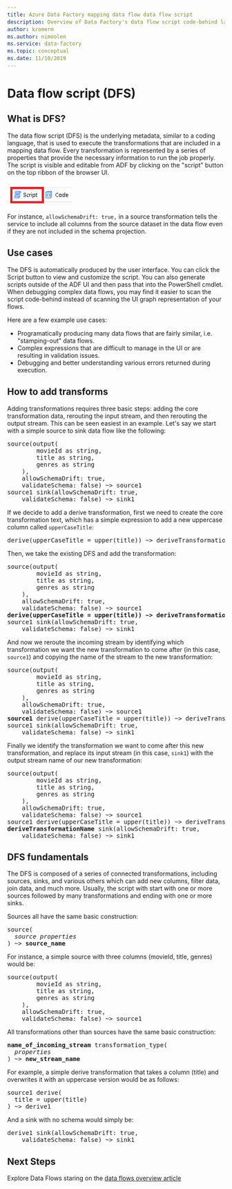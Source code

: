 ```yaml
---
title: Azure Data Factory mapping data flow data flow script
description: Overview of Data Factory's data flow script code-behind language
author: kromerm
ms.author: nimoolen
ms.service: data-factory
ms.topic: conceptual
ms.date: 11/10/2019
---
```


# Data flow script (DFS)
## What is DFS?
The data flow script (DFS) is the underlying metadata, similar to a coding language, that is used to execute the transformations that are included in a mapping data flow. Every transformation is represented by a series of properties that provide the necessary information to run the job properly. The script is visible and editable from ADF by clicking on the "script" button on the top ribbon of the browser UI.

![Script button](media/data-flow/scriptbutton.png "Script Button")

For instance, `allowSchemaDrift: true,` in a source transformation tells the service to include all columns from the source dataset in the data flow even if they are not included in the schema projection.

## Use cases
The DFS is automatically produced by the user interface. You can click the Script button to view and customize the script. You can also generate scripts outside of the ADF UI and then pass that into the PowerShell cmdlet. When debugging complex data flows, you may find it easier to scan the script code-behind instead of scanning the UI graph representation of your flows.

Here are a few example use cases:
- Programatically producing many data flows that are fairly similar, i.e. "stamping-out" data flows.
- Complex expressions that are difficult to manage in the UI or are resulting in validation issues.
- Debugging and better understanding various errors returned during execution.

## How to add transforms
Adding transformations requires three basic steps: adding the core transformation data, rerouting the input stream, and then rerouting the output stream. This can be seen easiest in an example.
Let's say we start with a simple source to sink data flow like the following:

<pre>
source(output(
		movieId as string,
		title as string,
		genres as string
	),
	allowSchemaDrift: true,
	validateSchema: false) ~> source1
source1 sink(allowSchemaDrift: true,
	validateSchema: false) ~> sink1
</pre>

If we decide to add a derive transformation, first we need to create the core transformation text, which has a simple expression to add a new uppercase column called `upperCaseTitle`:
<pre>
derive(upperCaseTitle = upper(title)) ~> deriveTransformationName
</pre>

Then, we take the existing DFS and add the transformation:
<pre>
source(output(
		movieId as string,
		title as string,
		genres as string
	),
	allowSchemaDrift: true,
	validateSchema: false) ~> source1
<b>derive(upperCaseTitle = upper(title)) ~> deriveTransformationName</b>
source1 sink(allowSchemaDrift: true,
	validateSchema: false) ~> sink1
</pre>

And now we reroute the incoming stream by identifying which transformation we want the new transformation to come after (in this case, `source1`) and copying the name of the stream to the new transformation:
<pre>
source(output(
		movieId as string,
		title as string,
		genres as string
	),
	allowSchemaDrift: true,
	validateSchema: false) ~> source1
<b>source1</b> derive(upperCaseTitle = upper(title)) ~> deriveTransformationName
source1 sink(allowSchemaDrift: true,
	validateSchema: false) ~> sink1
</pre>

Finally we identify the transformation we want to come after this new transformation, and replace its input stream (in this case, `sink1`) with the output stream name of our new transformation:
<pre>
source(output(
		movieId as string,
		title as string,
		genres as string
	),
	allowSchemaDrift: true,
	validateSchema: false) ~> source1
source1 derive(upperCaseTitle = upper(title)) ~> deriveTransformationName
<b>deriveTransformationName</b> sink(allowSchemaDrift: true,
	validateSchema: false) ~> sink1
</pre>

## DFS fundamentals
The DFS is composed of a series of connected transformations, including sources, sinks, and various others which can add new columns, filter data, join data, and much more. Usually, the script with start with one or more sources followed by many transformations and ending with one or more sinks.

Sources all have the same basic construction:
<pre>
source(
  <i>source properties</i>
) ~> <b>source_name</b>
</pre>

For instance, a simple source with three columns (movieId, title, genres) would be:
<pre>
source(output(
		movieId as string,
		title as string,
		genres as string
	),
	allowSchemaDrift: true,
	validateSchema: false) ~> source1
</pre>

All transformations other than sources have the same basic construction:
<pre>
<b>name_of_incoming_stream</b> transformation_type(
  <i>properties</i>
) ~> <b>new_stream_name</b>
</pre>

For example, a simple derive transformation that takes a column (title) and overwrites it with an uppercase version would be as follows:
<pre>
source1 derive(
  title = upper(title)
) ~> derive1
</pre>

And a sink with no schema would simply be:
<pre>
derive1 sink(allowSchemaDrift: true,
	validateSchema: false) ~> sink1
</pre>

## Next Steps

Explore Data Flows staring on the [data flows overview article](concepts-data-flow-overview.md)
